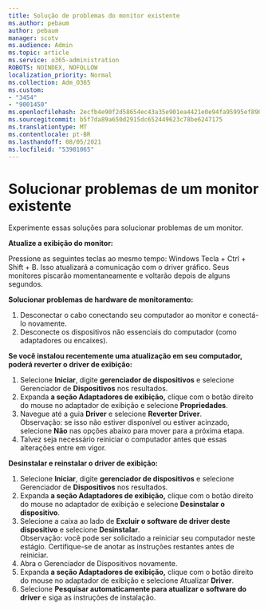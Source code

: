 ```yaml
---
title: Solução de problemas do monitor existente
ms.author: pebaum
author: pebaum
manager: scotv
ms.audience: Admin
ms.topic: article
ms.service: o365-administration
ROBOTS: NOINDEX, NOFOLLOW
localization_priority: Normal
ms.collection: Adm_O365
ms.custom:
- "3454"
- "9001450"
ms.openlocfilehash: 2ecfb4e90f2d58654ec43a35e901ea4421e0e94fa95995ef890abc8af2d99ec7
ms.sourcegitcommit: b5f7da89a650d2915dc652449623c78be6247175
ms.translationtype: MT
ms.contentlocale: pt-BR
ms.lasthandoff: 08/05/2021
ms.locfileid: "53981065"
---
```

# <a name="troubleshoot-an-existing-monitor"></a>Solucionar problemas de um monitor existente

Experimente essas soluções para solucionar problemas de um monitor. 

**Atualize a exibição do monitor:**

Pressione as seguintes teclas ao mesmo tempo: Windows Tecla + Ctrl + Shift + B. Isso atualizará a comunicação com o driver gráfico. Seus monitores piscarão momentaneamente e voltarão depois de alguns segundos.

**Solucionar problemas de hardware de monitoramento:**

1. Desconectar o cabo conectando seu computador ao monitor e conectá-lo novamente.
2. Desconecte os dispositivos não essenciais do computador (como adaptadores ou encaixes).

**Se você instalou recentemente uma atualização em seu computador, poderá reverter o driver de exibição:**

1. Selecione **Iniciar**, digite **gerenciador de dispositivos** e selecione Gerenciador de **Dispositivos** nos resultados.
2. Expanda **a seção Adaptadores de exibição,** clique com o botão direito do mouse no adaptador de exibição e selecione **Propriedades**.
3. Navegue até a guia **Driver** e selecione **Reverter Driver**. <br>
Observação: se isso não estiver disponível ou estiver acinzado, selecione **Não** nas opções abaixo para mover para a próxima etapa.
4. Talvez seja necessário reiniciar o computador antes que essas alterações entre em vigor.

**Desinstalar e reinstalar o driver de exibição:**

1. Selecione **Iniciar**, digite **gerenciador de dispositivos** e selecione Gerenciador de **Dispositivos** nos resultados.
2. Expanda **a seção Adaptadores de exibição,** clique com o botão direito do mouse no adaptador de exibição e selecione **Desinstalar o dispositivo**. 
3. Selecione a caixa ao lado de **Excluir o software de driver deste dispositivo** e selecione **Desinstalar**.<br>
Observação: você pode ser solicitado a reiniciar seu computador neste estágio. Certifique-se de anotar as instruções restantes antes de reiniciar.
4. Abra o Gerenciador de Dispositivos novamente.
5. Expanda **a seção Adaptadores de exibição,** clique com o botão direito do mouse no adaptador de exibição e selecione Atualizar **Driver**.
6. Selecione **Pesquisar automaticamente para atualizar o software do driver** e siga as instruções de instalação.
